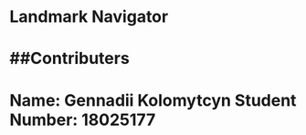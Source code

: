 # Landmark Navigator

##Contributers
=================================
Name: Gennadii Kolomytcyn
Student Number: 18025177
=================================
